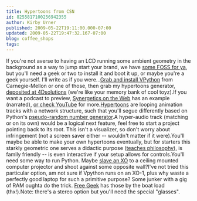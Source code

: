```yaml
---
title: Hypertoons from CSN
id: 8255817100256942355
author: Kirby Urner
published: 2009-05-22T19:11:00.000-07:00
updated: 2009-05-22T19:47:32.167-07:00
blog: coffee_shops
tags: 
---
```


[](https://blogger.googleusercontent.com/img/b/R29vZ2xl/AVvXsEjvsFw4HcXMv07Fu_KwiZdt6ZcCZcsKUHN1DziogPkiRBVq-vQ1rkVRSfBYnlZPP7sg0WW3zsGlHguA4_5V_K_8jUZz3vLAfFrgPQ_lXRRY9cK6xi5dWn6jXGVmtqYaCoHHmY9TtN9nSHeI/s1600-h/hypertoons_csn.png)If you're not averse to having an LCD running some ambient geometry in the background as a way to jump start your brand, we have [some FOSS for ya](http://controlroom.blogspot.com/2008/10/coffee-shop-philo.html), but you'll need a geek or two to install it and boot it up, or maybe you're a geek yourself.  I'll write as if you were...[Grab and install VPython](http://www.vpython.org/) from Carnegie-Mellon or one of those, then grab my hypertoons generator, [deposited at 4Dsolutions](http://www.4dsolutions.net/ocn/python/hypertoons/) (we're like your memory bank of cool toyz).If you want a podcast to preview, [Synergetics on the Web](http://www.grunch.net/synergetics/) has an example (narrated), [or check YouTube](http://www.youtube.com/results?search_type=&search_query=hypertoons+synergetics) for more.[Hypertoons](http://www.grunch.net/synergetics/hypertoon.html) are looping animation tracks with a network structure, such that you'll segue differently based on Python's [pseudo-random number generator](http://mybizmo.blogspot.com/2006/07/around-town.html).A hyper-audio track (matching or on its own) would be a logical next feature, feel free to start a project pointing back to its root.  This isn't a visualizer, so don't worry about infringement (not a screen saver either -- wouldn't matter if it were).You'll maybe be able to make your own hypertoons eventually, but for starters this starkly geometric one serves a didactic purpose ([teaches philosophy](http://www.grunch.net/synergetics/bio.html)), is family friendly -- is even interactive if your setup allows for controls.You'll need some way to run Python. Maybe [slave an XO](http://worldgame.blogspot.com/2009/01/saving-children.html) to a ceiling mounted computer projector and shoot against some opposite wall?I've not tried this particular option, am not sure if Vpython runs on an XO-1, plus why waste a perfectly good laptop for such a primitive purpose? Some junker with a gig of RAM oughta do the trick.  [Free Geek](http://www.freegeek.org/) has those by the boat load (thx!).Note: there's a stereo option but you'll need the special "glasses".
